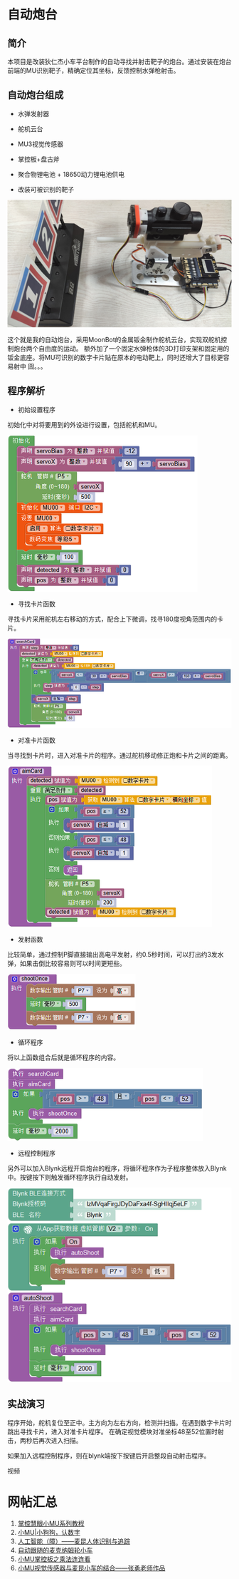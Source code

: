 # 自动炮台

## 简介

本项目是改装狄仁杰小车平台制作的自动寻找并射击靶子的炮台。通过安装在炮台前端的MU识别靶子，精确定位其坐标，反馈控制水弹枪射击。

## 自动炮台组成

- 水弹发射器

- 舵机云台

- MU3视觉传感器

- 掌控板+盘古斧

- 聚合物锂电池 + 18650动力锂电池供电

- 改装可被识别的靶子

![](./images/MUVS3_Auto_Shoot.png)

这个就是我的自动炮台，采用MoonBot的金属钣金制作舵机云台，实现双舵机控制炮台两个自由度的运动。
额外加了一个固定水弹枪体的3D打印支架和固定用的钣金底座。将MU可识别的数字卡片贴在原本的电动靶上，同时还增大了目标更容易射中 囧。。。

## 程序解析

- 初始设置程序

初始化中对将要用到的外设进行设置，包括舵机和MU。

![](./images/Mixly_Auto_Shoot_1.png)

- 寻找卡片函数

寻找卡片采用舵机左右移动的方式，配合上下微调，找寻180度视角范围内的卡片。

![](./images/Mixly_Auto_Shoot_2.png)

- 对准卡片函数

当寻找到卡片时，进入对准卡片的程序。通过舵机移动修正炮和卡片之间的距离。

![](./images/Mixly_Auto_Shoot_3.png)

- 发射函数

比较简单，通过控制P脚直接输出高电平发射，约0.5秒时间，可以打出约3发水弹，如果击倒比较容易则可以时间更短些。

![](./images/Mixly_Auto_Shoot_4.png)

- 循环程序

将以上函数组合后就是循环程序的内容。

![](./images/Mixly_Auto_Shoot_5.png)

- 远程控制程序

另外可以加入Blynk远程开启炮台的程序，将循环程序作为子程序整体放入Blynk中。按键按下则触发循环程序执行自动发射。

![](./images/Mixly_Auto_Shoot_6.png)

## 实战演习

程序开始，舵机复位至正中。主方向为左右方向，检测并扫描。在遇到数字卡片时跳出寻找卡片，进入对准卡片程序。
在确定视觉模块对准坐标48至52位置时射击，两秒后再次进入扫描。

如果加入远程控制程序，则在blynk端按下按键后开启整段自动射击程序。

视频

# 网帖汇总

1. [掌控慧眼小MU系列教程](https://makelog.dfrobot.com.cn/article-1746.html)
1. [小MU|小狗狗，认数字](http://mc.dfrobot.com.cn/thread-296734-1-1.html)
1. [人工智能（障）——麦昆人体识别与追踪](http://mc.dfrobot.com.cn/thread-296584-1-1.html)
1. [自动跟随的麦克纳姆轮小车](http://mc.dfrobot.com.cn/thread-296803-1-1.html)
1. [小MU掌控板之乘法连连看](http://mc.dfrobot.com.cn/thread-296782-1-1.html)
1. [小MU视觉传感器与麦昆小车的结合——张勇老师作品](https://makelog.dfrobot.com.cn/article-1447.html)
